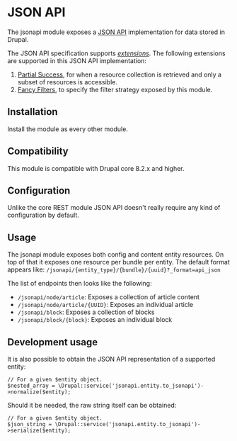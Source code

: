# JSON API
The jsonapi module exposes a [JSON API](http://jsonapi.org/) implementation for data stored in Drupal.

The JSON API specification supports [_extensions_](http://jsonapi.org/extensions/). The following extensions are
supported in this JSON API implementation:

1. [Partial Success](https://gist.github.com/e0ipso/732712c3e573a6af1d83b25b9f0269c8), for when a resource collection is retrieved and only a subset of resources is accessible.
2. [Fancy Filters](https://gist.github.com/e0ipso/efcc4e96ca2aed58e32948e4f70c2460), to specify the filter strategy exposed by this module.

## Installation

Install the module as every other module.

## Compatibility

This module is compatible with Drupal core 8.2.x and higher.

## Configuration

Unlike the core REST module JSON API doesn't really require any kind of configuration by default.

## Usage

The jsonapi module exposes both config and content entity resources. On top of that it exposes one resource per bundle per entity. The default format appears like: `/jsonapi/{entity_type}/{bundle}/{uuid}?_format=api_json`

The list of endpoints then looks like the following:
* `/jsonapi/node/article`: Exposes a collection of article content
* `/jsonapi/node/article/{UUID}`: Exposes an individual article
* `/jsonapi/block`: Exposes a collection of blocks
* `/jsonapi/block/{block}`: Exposes an individual block

## Development usage

It is also possible to obtain the JSON API representation of a supported entity:

  ```
  // For a given $entity object.
  $nested_array = \Drupal::service('jsonapi.entity.to_jsonapi')->normalize($entity);
  ```

Should it be needed, the raw string itself can be obtained:

  ```
  // For a given $entity object.
  $json_string = \Drupal::service('jsonapi.entity.to_jsonapi')->serialize($entity);
  ```
